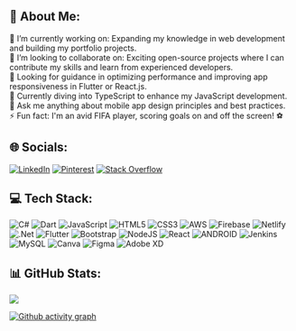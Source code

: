 ## 💫 About Me:
🔭 I’m currently working on: Expanding my knowledge in web development and building my portfolio projects.<br>👯 I’m looking to collaborate on: Exciting open-source projects where I can contribute my skills and learn from experienced developers.<br>🤝 Looking for guidance in optimizing performance and improving app responsiveness in Flutter or React.js.<br>🌱 Currently diving into TypeScript to enhance my JavaScript development.<br>💬 Ask me anything about mobile app design principles and best practices.<br>⚡ Fun fact: I'm an avid FIFA player, scoring goals on and off the screen! ⚽️


## 🌐 Socials:
[![LinkedIn](https://img.shields.io/badge/LinkedIn-%230077B5.svg?logo=linkedin&logoColor=white)](https://linkedin.com/in/sobaaan) [![Pinterest](https://img.shields.io/badge/Pinterest-%23E60023.svg?logo=Pinterest&logoColor=white)](https://pinterest.com/sobaaaan) [![Stack Overflow](https://img.shields.io/badge/-Stackoverflow-FE7A16?logo=stack-overflow&logoColor=white)](https://stackoverflow.com/users/20892164) 

## 💻 Tech Stack:
![C#](https://img.shields.io/badge/c%23-%23239120.svg?style=for-the-badge&logo=c-sharp&logoColor=white) ![Dart](https://img.shields.io/badge/dart-%230175C2.svg?style=for-the-badge&logo=dart&logoColor=white) ![JavaScript](https://img.shields.io/badge/javascript-%23323330.svg?style=for-the-badge&logo=javascript&logoColor=%23F7DF1E) ![HTML5](https://img.shields.io/badge/html5-%23E34F26.svg?style=for-the-badge&logo=html5&logoColor=white) ![CSS3](https://img.shields.io/badge/css3-%231572B6.svg?style=for-the-badge&logo=css3&logoColor=white) ![AWS](https://img.shields.io/badge/AWS-%23FF9900.svg?style=for-the-badge&logo=amazon-aws&logoColor=white) ![Firebase](https://img.shields.io/badge/firebase-%23039BE5.svg?style=for-the-badge&logo=firebase) ![Netlify](https://img.shields.io/badge/netlify-%23000000.svg?style=for-the-badge&logo=netlify&logoColor=#00C7B7) ![.Net](https://img.shields.io/badge/.NET-5C2D91?style=for-the-badge&logo=.net&logoColor=white) ![Flutter](https://img.shields.io/badge/Flutter-%2302569B.svg?style=for-the-badge&logo=Flutter&logoColor=white) ![Bootstrap](https://img.shields.io/badge/bootstrap-%23563D7C.svg?style=for-the-badge&logo=bootstrap&logoColor=white) ![NodeJS](https://img.shields.io/badge/node.js-6DA55F?style=for-the-badge&logo=node.js&logoColor=white) ![React](https://img.shields.io/badge/react-%2320232a.svg?style=for-the-badge&logo=react&logoColor=%2361DAFB) ![ANDROID](https://img.shields.io/badge/android-%2320232a.svg?style=for-the-badge&logo=android&logoColor=%a4c639) ![Jenkins](https://img.shields.io/badge/jenkins-%232C5263.svg?style=for-the-badge&logo=jenkins&logoColor=white) ![MySQL](https://img.shields.io/badge/mysql-%2300f.svg?style=for-the-badge&logo=mysql&logoColor=white) ![Canva](https://img.shields.io/badge/Canva-%2300C4CC.svg?style=for-the-badge&logo=Canva&logoColor=white) 	![Figma](https://img.shields.io/badge/figma-%23F24E1E.svg?style=for-the-badge&logo=figma&logoColor=white) ![Adobe XD](https://img.shields.io/badge/Adobe%20XD-470137?style=for-the-badge&logo=Adobe%20XD&logoColor=#FF61F6)
## 📊 GitHub Stats:
![](https://github-readme-streak-stats.herokuapp.com/?user=sobaaaan&theme=dark&hide_border=true)<br/>



<!-- Proudly created with GPRM ( https://gprm.itsvg.in ) -->
[![Github activity graph](https://github-readme-activity-graph.cyclic.app/graph?username=sobaaaan&theme=elegant&custom_title=Contribution%20Graph&hide_border=true&bg_color=%20)](https://github.com/sobaaaan/sobaaaan)

